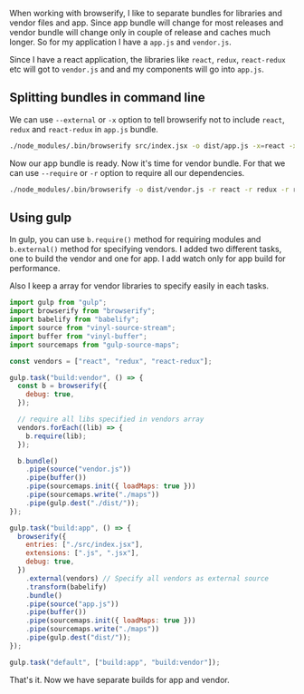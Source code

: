 <!--


---
 "Browserify : separate app and vendor bundles"
excerpt: "Browserify : separate app and vendor bundles"
date: 2016-02-08 00:00:00 IST
updated: 2016-02-08 00:00:00 IST
categories: javascript
tags: browserify
---

-->
<!DOCTYPE html>
<html>

<head>
  <title>basic-git-workflow</title>
  <meta charset="utf-8">
  <meta name="viewport" content="width=device-width, initial-scale=1.0">


  <link rel="stylesheet" href="./css/bootstrap.css">
  <link rel="stylesheet" href="./css/bootstrap.grid.css">
  <link rel="stylesheet" href="./css/bootstrap.min.css">
  <link rel="stylesheet" href="./css/bootstrap-reboot.min.css">
  <link rel="stylesheet" href="./css/bootstrap.css.map">
  <link rel="stylesheet" href="./css/blog-home.css">
  <link rel="stylesheet" href="./css/prism.css">
  <script async defer src="./css/prism.js"></script>
</head>
<!--------------------------------------------------------------------------------------------------->
<!--------------------------------------------------------------------------------------------------->
<!--------------------------------------------------------------------------------------------------->
<!--------------------------------------------------------------------------------------------------->
<!--------------------------------------------------------------------------------------------------->




<body>

When working with browserify, I like to separate bundles for libraries and vendor files and app. Since app bundle will change for most releases and vendor bundle will change only in couple of release and caches much longer. So for my application I have a `app.js` and `vendor.js`.

Since I have a react application, the libraries like `react`, `redux`, `react-redux` etc will got to `vendor.js` and and my components will go into `app.js`.

## Splitting bundles in command line

We can use `--external` or `-x` option to tell browserify not to include `react`, `redux` and `react-redux` in `app.js` bundle.

```sh
./node_modules/.bin/browserify src/index.jsx -o dist/app.js -x=react -x=redux -x=react-redux -t [ babelify --presets [ es2015 react ] ]
```

Now our app bundle is ready. Now it's time for vendor bundle. For that we can use `--require` or `-r` option to require all our dependencies.

```sh
./node_modules/.bin/browserify -o dist/vendor.js -r react -r redux -r react-redux
```

## Using gulp

In gulp, you can use `b.require()` method for requiring modules and `b.external()` method for specifying vendors. I added two different tasks, one to build the vendor and one for app. I add watch only for app build for performance.

Also I keep a array for vendor libraries to specify easily in each tasks.

```js
import gulp from "gulp";
import browserify from "browserify";
import babelify from "babelify";
import source from "vinyl-source-stream";
import buffer from "vinyl-buffer";
import sourcemaps from "gulp-source-maps";

const vendors = ["react", "redux", "react-redux"];

gulp.task("build:vendor", () => {
  const b = browserify({
    debug: true,
  });

  // require all libs specified in vendors array
  vendors.forEach((lib) => {
    b.require(lib);
  });

  b.bundle()
    .pipe(source("vendor.js"))
    .pipe(buffer())
    .pipe(sourcemaps.init({ loadMaps: true }))
    .pipe(sourcemaps.write("./maps"))
    .pipe(gulp.dest("./dist/"));
});

gulp.task("build:app", () => {
  browserify({
    entries: ["./src/index.jsx"],
    extensions: [".js", ".jsx"],
    debug: true,
  })
    .external(vendors) // Specify all vendors as external source
    .transform(babelify)
    .bundle()
    .pipe(source("app.js"))
    .pipe(buffer())
    .pipe(sourcemaps.init({ loadMaps: true }))
    .pipe(sourcemaps.write("./maps"))
    .pipe(gulp.dest("dist/"));
});

gulp.task("default", ["build:app", "build:vendor"]);
```

That's it. Now we have separate builds for app and vendor.
